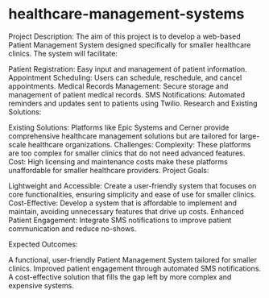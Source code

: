 # healthcare-management-systems
Project Description: The aim of this project is to develop a web-based Patient Management System designed specifically for smaller healthcare clinics. The system will facilitate:

Patient Registration: Easy input and management of patient information.
Appointment Scheduling: Users can schedule, reschedule, and cancel appointments.
Medical Records Management: Secure storage and management of patient medical records.
SMS Notifications: Automated reminders and updates sent to patients using Twilio.
Research and Existing Solutions:

Existing Solutions: Platforms like Epic Systems and Cerner provide comprehensive healthcare management solutions but are tailored for large-scale healthcare organizations.
Challenges:
Complexity: These platforms are too complex for smaller clinics that do not need advanced features.
Cost: High licensing and maintenance costs make these platforms unaffordable for smaller healthcare providers.
Project Goals:

Lightweight and Accessible: Create a user-friendly system that focuses on core functionalities, ensuring simplicity and ease of use for smaller clinics.
Cost-Effective: Develop a system that is affordable to implement and maintain, avoiding unnecessary features that drive up costs.
Enhanced Patient Engagement: Integrate SMS notifications to improve patient communication and reduce no-shows.

Expected Outcomes:

A functional, user-friendly Patient Management System tailored for smaller clinics.
Improved patient engagement through automated SMS notifications.
A cost-effective solution that fills the gap left by more complex and expensive systems.
